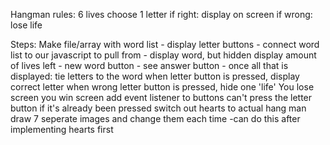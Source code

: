 Hangman
rules: 
    6 lives
    choose 1 letter
    if right: display on screen
    if wrong: lose life

Steps:
    Make file/array with word list -
    display letter buttons -
    connect word list to our javascript to pull from -
    display word, but hidden
    display amount of lives left -
    new word button -
    see answer button -
once all that is displayed:
    tie letters to the word
    when letter button is pressed, display correct letter
    when wrong letter button is pressed, hide one 'life'
    You lose screen
    you win screen
    add event listener to buttons
    can't press the letter button if it's already been pressed
    switch out hearts to actual hang man
    draw 7 seperate images and change them each time
    -can do this after implementing hearts first
